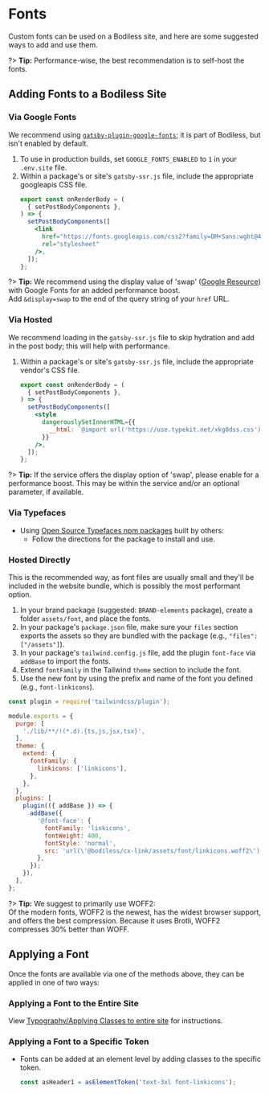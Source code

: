 # Fonts

Custom fonts can be used on a Bodiless site, and here are some suggested ways to add and use them.

?> **Tip:** Performance-wise, the best recommendation is to self-host the fonts.

## Adding Fonts to a Bodiless Site

### Via Google Fonts

We recommend using
[`gatsby-plugin-google-fonts`](https://github.com/didierfranc/gatsby-plugin-google-fonts); it is
part of Bodiless, but isn't enabled by default.

01. To use in production builds, set `GOOGLE_FONTS_ENABLED` to `1` in your `.env.site` file.
01. Within a package's or site's `gatsby-ssr.js` file, include the appropriate googleapis CSS file.
    ```jsx
    export const onRenderBody = (
      { setPostBodyComponents },
    ) => {
      setPostBodyComponents([
        <link
          href="https://fonts.googleapis.com/css2?family=DM+Sans:wght@400;500;700&display=swap"
          rel="stylesheet"
        />,
      ]);
    };
    ```

?> **Tip:** We recommend using the display value of 'swap' ([Google
Resource](https://developers.google.com/web/updates/2016/02/font-display#swap)) with Google Fonts
for an added performance boost.  
Add `&display=swap` to the end of the query string of your `href` URL.

### Via Hosted

We recommend loading in the `gatsby-ssr.js` file to skip hydration and add in the post body; this
will help with performance.

01. Within a package's or site's `gatsby-ssr.js` file, include the appropriate vendor's CSS file.
    ```jsx
    export const onRenderBody = (
      { setPostBodyComponents },
    ) => {
      setPostBodyComponents([
        <style
          dangerouslySetInnerHTML={{
            __html: `@import url('https://use.typekit.net/xkg0dss.css');`,
          }}
        />,
      ]);
    };
    ```

?> **Tip:** If the service offers the display option of 'swap', please enable for a performance
boost. This may be within the service and/or an optional parameter, if available.

### Via Typefaces

- Using [Open Source Typefaces npm packages](https://github.com/KyleAMathews/typefaces) built by
  others:
  - Follow the directions for the package to install and use.

### Hosted Directly

This is the recommended way, as font files are usually small and they'll be included in the website
bundle, which is possibly the most performant option.

01. In your brand package (suggested: `BRAND-elements` package), create a folder `assets/font`, and
    place the fonts.
01. In your package's `package.json` file, make sure your `files` section exports the assets so they
    are bundled with the package (e.g., `"files": ["/assets"]`).
01. In your package's `tailwind.config.js` file, add the plugin `font-face` via `addBase` to
    import the fonts.
01. Extend `fontFamily` in the Tailwind `theme` section to include the font.
01. Use the new font by using the prefix and name of the font you defined (e.g., `font-linkicons`).

```js
const plugin = require('tailwindcss/plugin');

module.exports = {
  purge: [
    './lib/**/!(*.d).{ts,js,jsx,tsx}',
  ],
  theme: {
    extend: {
      fontFamily: {
        linkicons: ['linkicons'],
      },
    },
  },
  plugins: [
    plugin(({ addBase }) => {
      addBase({
        '@font-face': {
          fontFamily: 'linkicons',
          fontWeight: 400,
          fontStyle: 'normal',
          src: 'url(\'@bodiless/cx-link/assets/font/linkicons.woff2\')',
        },
      });
    }),
  ],
};
```

?> **Tip:** We suggest to primarily use WOFF2:  
Of the modern fonts, WOFF2 is the newest, has the widest browser support, and offers the best
compression. Because it uses Brotli, WOFF2 compresses 30% better than WOFF.

## Applying a Font

Once the fonts are available via one of the methods above, they can be applied in one of two ways:

### Applying a Font to the Entire Site

View [Typography/Applying Classes to entire site](./Typography.md#applying-classes-to-entire-site)
for instructions.

### Applying a Font to a Specific Token

- Fonts can be added at an element level by adding classes to the specific token.
  ```js
  const asHeader1 = asElementToken('text-3xl font-linkicons');
  ```

